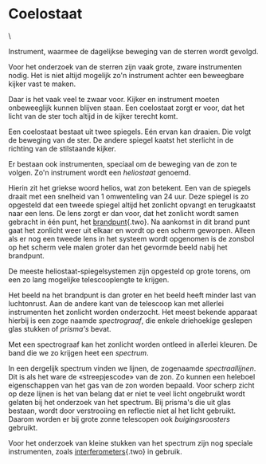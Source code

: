 # Coelostaat

\

Instrument, waarmee de dagelijkse beweging van de sterren wordt gevolgd.

Voor het onderzoek van de sterren zijn vaak grote, zware instrumenten
nodig. Het is niet altijd mogelijk zo\'n instrument achter een
beweegbare kijker vast te maken.

Daar is het vaak veel te zwaar voor. Kijker en instrument moeten
onbeweeglijk kunnen blijven staan. Een coelostaat zorgt er voor, dat het
licht van de ster toch altijd in de kijker terecht komt.

Een coelostaat bestaat uit twee spiegels. Eén ervan kan draaien. Die
volgt de beweging van de ster. De andere spiegel kaatst het sterlicht in
de richting van de stilstaande kijker.

Er bestaan ook instrumenten, speciaal om de beweging van de zon te
volgen. Zo\'n instrument wordt een *heliostaat* genoemd.

Hierin zit het griekse woord helios, wat zon betekent. Een van de
spiegels draait met een snelheid van 1 omwenteling van 24 uur. Deze
spiegel is zo opgesteld dat een tweede spiegel altijd het zonlicht
opvangt en terugkaatst naar een lens. De lens zorgt er dan voor, dat het
zonlicht wordt samen gebracht in één punt, het
[brandpunt](telescop.html){.two}. Na aankomst in dit brand punt gaat het
zonlicht weer uit elkaar en wordt op een scherm geworpen. Alleen als er
nog een tweede lens in het systeem wordt opgenomen is de zonsbol op het
scherm vele malen groter dan het gevormde beeld nabij het brandpunt.

De meeste heliostaat-spiegelsystemen zijn opgesteld op grote torens, om
een zo lang mogelijke telescooplengte te krijgen.

Het beeld na het brandpunt is dan groter en het beeld heeft minder last
van luchtonrust. Aan de andere kant van de telescoop kan met allerlei
instrumenten het zonlicht worden onderzocht. Het meest bekende apparaat
hierbij is een zoge naamde *spectrograaf*, die enkele driehoekige
geslepen glas stukken of *prisma\'s* bevat.

Met een spectrograaf kan het zonlicht worden ontleed in allerlei
kleuren. De band die we zo krijgen heet een *spectrum*.

In een dergelijk spectrum vinden we lijnen, de zogenaamde
*spectraallijnen*. Dit is als het ware de «streepjescode» van de zon. Zo
kunnen een heleboel eigenschappen van het gas van de zon worden bepaald.
Voor scherp zicht op deze lijnen is het van belang dat er niet te veel
licht ongebruikt wordt gelaten bij het onderzoek van het spectrum. Bij
prisma\'s die uit glas bestaan, wordt door verstrooiing en reflectie
niet al het licht gebruikt. Daarom worden er bij grote zonne telescopen
ook *buigingsroosters* gebruikt.

Voor het onderzoek van kleine stukken van het spectrum zijn nog speciale
instrumenten, zoals [interferometers](interfer.html){.two} in gebruik.
